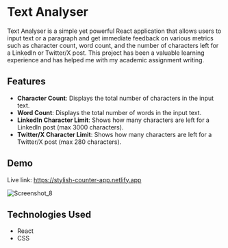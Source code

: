 # Text Analyser

Text Analyser is a simple yet powerful React application that allows users to input text or a paragraph and get immediate feedback on various metrics such as character count, word count, and the number of characters left for a LinkedIn or Twitter/X post. This project has been a valuable learning experience and has helped me with my academic assignment writing.

## Features

- **Character Count**: Displays the total number of characters in the input text.
- **Word Count**: Displays the total number of words in the input text.
- **LinkedIn Character Limit**: Shows how many characters are left for a LinkedIn post (max 3000 characters).
- **Twitter/X Character Limit**: Shows how many characters are left for a Twitter/X post (max 280 characters).

## Demo
Live link: https://stylish-counter-app.netlify.app

![Screenshot_8](https://github.com/Ashab-Asir/stylish-counter/assets/113583194/0ddd4ec9-1ae1-4308-8461-0c9970908961)


## Technologies Used

- React
- CSS
